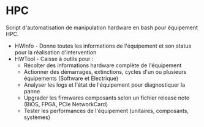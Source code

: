 # HPC

Script d'automatisation de manipulation hardware en bash pour équipement HPC.
  - HWInfo - Donne toutes les informations de l'équipement et son status pour la réalisation d'intervention
  - HWTool - Caisse à outils pour :
    - Récolter des informations hardware complète de l'équipement
    - Actionner des démarrages, extinctions, cycles d'un ou plusieurs équipements (Software et Electrique)
    - Analyser les logs et l'état de l'équipement pour diagnostiquer la panne
    - Upgrader les firmwares composants selon un fichier release note (BIOS, FPGA, PCIe NetworkCard)
    - Tester les performances de l'équipement (unitaires, composants, systèmes)
